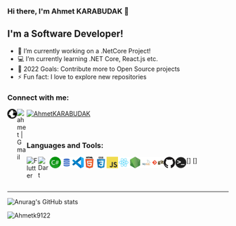 ### Hi there, I'm Ahmet KARABUDAK 👋

## I'm a Software Developer!

- :dart: I’m currently working on a .NetCore Project!
- :computer: I’m currently learning .NET Core, React.js etc.
- :date: 2022 Goals: Contribute more to Open Source projects
- ⚡ Fun fact: I love to explore new repositories

### Connect with me:

[<img align="left" alt="ahmetkarabudak.com.tr" width="22px" src="https://raw.githubusercontent.com/iconic/open-iconic/master/svg/globe.svg"/>][website]
<a href="https://www.linkedin.com/in/ahmet-karabudak/" target="blank"><img align="center" src="https://www.linkedin.com/in/ahmet-karabudak/" alt="AhmetKARABUDAK"  /></a>
[<img align="left" alt="ahmet | Gmail" width="22px" src="https://www.shareicon.net/data/512x512/2015/12/01/680912_email_512x512.png" />][mail]

<br />

### Languages and Tools:

[<img align="left" alt="Flutter" width="26px" src="https://cdn.icon-icons.com/icons2/2107/PNG/512/file_type_flutter_icon_130599.png" />]
[<img align="left" alt="Dart" width="26px" src="https://image.pngaaa.com/400/23400-middle.png" />]
[<img align="left" alt="Csharp" width="26px" src="https://raw.githubusercontent.com/github/explore/80688e429a7d4ef2fca1e82350fe8e3517d3494d/topics/csharp/csharp.png" />][website]
[<img align="left" alt="SQL" width="26px" src="https://raw.githubusercontent.com/github/explore/80688e429a7d4ef2fca1e82350fe8e3517d3494d/topics/sql/sql.png" />][website]
[<img align="left" alt="Visual Studio Code" width="26px" src="https://raw.githubusercontent.com/github/explore/80688e429a7d4ef2fca1e82350fe8e3517d3494d/topics/visual-studio-code/visual-studio-code.png" />][website]
[<img align="left" alt="HTML5" width="26px" src="https://raw.githubusercontent.com/github/explore/80688e429a7d4ef2fca1e82350fe8e3517d3494d/topics/html/html.png" />][website]
[<img align="left" alt="CSS3" width="26px" src="https://raw.githubusercontent.com/github/explore/80688e429a7d4ef2fca1e82350fe8e3517d3494d/topics/css/css.png" />][website]
[<img align="left" alt="JavaScript" width="26px" src="https://raw.githubusercontent.com/github/explore/80688e429a7d4ef2fca1e82350fe8e3517d3494d/topics/javascript/javascript.png" />][website]
[<img align="left" alt="React" width="26px" src="https://raw.githubusercontent.com/github/explore/80688e429a7d4ef2fca1e82350fe8e3517d3494d/topics/react/react.png" />][website]
[<img align="left" alt="Node.js" width="26px" src="https://raw.githubusercontent.com/github/explore/80688e429a7d4ef2fca1e82350fe8e3517d3494d/topics/nodejs/nodejs.png" />][website]
[<img align="left" alt="MySQL" width="26px" src="https://raw.githubusercontent.com/github/explore/80688e429a7d4ef2fca1e82350fe8e3517d3494d/topics/mysql/mysql.png" />][website]
[<img align="left" alt="Git" width="26px" src="https://raw.githubusercontent.com/github/explore/80688e429a7d4ef2fca1e82350fe8e3517d3494d/topics/git/git.png" />][website]
[<img align="left" alt="GitHub" width="26px" src="https://raw.githubusercontent.com/github/explore/78df643247d429f6cc873026c0622819ad797942/topics/github/github.png" />][website]
[<img align="left" alt="Terminal" width="26px" src="https://raw.githubusercontent.com/github/explore/80688e429a7d4ef2fca1e82350fe8e3517d3494d/topics/terminal/terminal.png" />][website]

<br />
<br />

---

![Anurag's GitHub stats](https://github-readme-stats.vercel.app/api?username=Ahmetk9122&show_icons=true&theme=radical)

[website]: https://ahmetkarabudak.com.tr/
[linkedin]: https://www.linkedin.com/in/ahmet-karabudak/
[mail]: mailto:ahmet.karabudakk.9122@gmail.com
<div >
<p align="left"> <img src="https://komarev.com/ghpvc/?username=Ahmetk9122" alt="Ahmetk9122" /> </p>
 </div>
